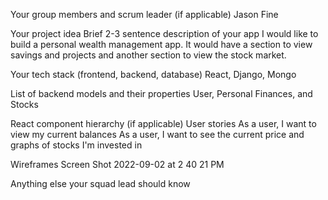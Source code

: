 Your group members and scrum leader (if applicable)
Jason Fine

Your project idea
Brief 2-3 sentence description of your app
I would like to build a personal wealth management app. It would have a section to view savings and projects and another section to view the stock market.

Your tech stack (frontend, backend, database)
React, Django, Mongo

List of backend models and their properties
User, Personal Finances, and Stocks

React component hierarchy (if applicable)
User stories
As a user, I want to view my current balances
As a user, I want to see the current price and graphs of stocks I'm invested in

Wireframes
Screen Shot 2022-09-02 at 2 40 21 PM

Anything else your squad lead should know

